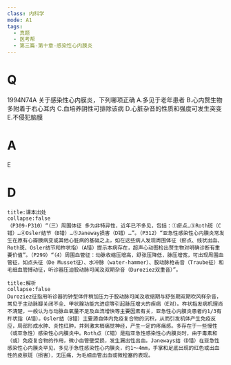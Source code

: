 ```yaml
---
class: 内科学
mode: A1
tags:
  - 真题
  - 医考帮
  - 第三篇-第十章-感染性心内膜炎
---
```


# Q
1994N74A 关于感染性心内膜炎，下列哪项正确
A.多见于老年患者
B.心内赘生物多附着于右心耳内
C.血培养阴性可排除该病
D.心脏杂音的性质和强度可发生突变
E.不侵犯脑膜

# A
E
# D
```ad-note
title:课本出处
collapse:false
（P309-P310）“（三）周围体征 多为非特异性，近年已不多见，包括：①瘀点…③Roth斑（C错）…④Osler结节（B错）…⑤Janeway损害（D错）…”。（P312）“亚急性感染性心内膜炎常发生在原有心瓣膜病变或其他心脏病的基础之上，如在这些病人发现周围体征（瘀点、线状出血、Roth斑、Osler结节和杵状指）（A错）提示本病存在，超声心动图检出赘生物对明确诊断有重要价值”。（P299）“（4）周围血管征：动脉收缩压增高，舒张压降低，脉压增宽，可出现周围血管征，如点头征（De Musset征）、水冲脉（water-hammer）、股动脉枪击音（Traube征）和毛细血管搏动征，听诊器压迫股动脉可闻及双期杂音（Duroziez双重音）”。
```

```ad-summary
title:解析
collapse:false
Duroziez征指用听诊器的钟型体件稍加压力于股动脉可闻及收缩期与舒张期双期吹风样杂音，常见于主动脉瓣关闭不全、甲状腺功能亢进症等引起脉压增大的疾病（E对）。杵状指发病机理尚不清楚，一般认为与动脉血氧量不足及血流增快等主要因素有关，亚急性心内膜炎患者约1/3有杵状指（A错）。Osler结（B错）主要源自体内免疫复合物的沉积，从而引发机体产生免疫反应，局部形成水肿、炎性红肿，并刺激末梢痛觉神经，产生一定的疼痛感。多存在于一些慢性（或亚急性）感染性心内膜炎中。Roth点（C错）是指亚急性感染性心内膜炎时，由于毒素和（或）免疫复合物的作用，微小血管壁受损，发生漏出性出血。Janeways结（D错）在亚急性感染性心内膜炎罕见，多见于急性感染性心内膜炎，约1～4mm，手掌和足底出现的红色或出血性的皮肤斑（损害），无压痛，为毛细血管出血或微栓塞的表现。
```

